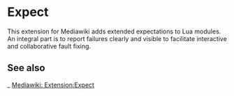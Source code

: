 # Expect
This extension for Mediawiki adds extended expectations to Lua modules. An integral part is to report failures clearly and visible to facilitate interactive and collaborative fault fixing.

## See also

_ [Mediawiki: Extension:Expect](https://www.mediawiki.org/wiki/Extension:Expect)
